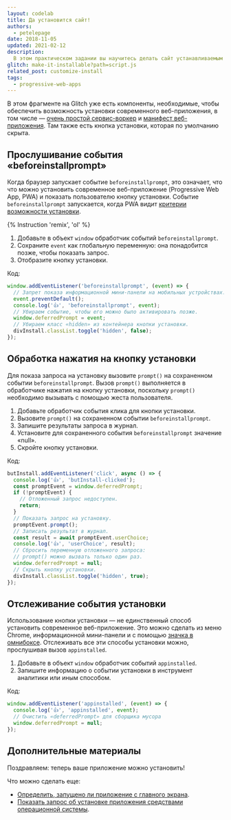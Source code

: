 ```yaml
---
layout: codelab
title: Да установится сайт!
authors:
  - petelepage
date: 2018-11-05
updated: 2021-02-12
description:
  В этом практическом задании вы научитесь делать сайт устанавливаемым — с помощью события «beforeinstallprompt».
glitch: make-it-installable?path=script.js
related_post: customize-install
tags:
  - progressive-web-apps
---
```


В этом фрагменте на Glitch уже есть компоненты, необходимые, чтобы обеспечить возможность установки современного веб-приложения, в том числе — [очень простой сервис-воркер](https://glitch.com/edit/#!/make-it-installable?path=service-worker.js) и [манифест веб-приложения](https://glitch.com/edit/#!/make-it-installable?path=manifest.json). Там также есть кнопка установки, которая по умолчанию скрыта.

## Прослушивание события «beforeinstallprompt»

Когда браузер запускает событие `beforeinstallprompt`, это означает, что что можно установить современное веб-приложение (Progressive Web App, PWA) и показать пользователю кнопку установки. Событие `beforeinstallprompt` запускается, когда PWA видит [критерии возможности установки](/install-criteria/).

{% Instruction 'remix', 'ol' %}

1. Добавьте в объект `window` обработчик событий `beforeinstallprompt`.
2. Сохраните `event` как глобальную переменную: она понадобится позже, чтобы показать запрос.
3. Отобразите кнопку установки.

Код:

```js
window.addEventListener('beforeinstallprompt', (event) => {
  // Запрет показа информационной мини-панели на мобильных устройствах.
  event.preventDefault();
  console.log('👍', 'beforeinstallprompt', event);
  // Убираем событие, чтобы его можно было активировать позже.
  window.deferredPrompt = event;
  // Убираем класс «hidden» из контейнера кнопки установки.
  divInstall.classList.toggle('hidden', false);
});
```

## Обработка нажатия на кнопку установки

Для показа запроса на установку вызовите `prompt()` на сохраненном событии `beforeinstallprompt`. Вызов `prompt()` выполняется в обработчике нажатия на кнопку установки, поскольку `prompt()` необходимо вызывать с помощью жеста пользователя.

1. Добавьте обработчик события клика для кнопки установки.
2. Вызовите `prompt()` на сохраненном событии `beforeinstallprompt`.
3. Запишите результаты запроса в журнал.
4. Установите для сохраненного события `beforeinstallprompt` значение «null».
5. Скройте кнопку установки.

Код:

```js
butInstall.addEventListener('click', async () => {
  console.log('👍', 'butInstall-clicked');
  const promptEvent = window.deferredPrompt;
  if (!promptEvent) {
    // Отложенный запрос недоступен.
    return;
  }
  // Показать запрос на установку.
  promptEvent.prompt();
  // Записать результат в журнал.
  const result = await promptEvent.userChoice;
  console.log('👍', 'userChoice', result);
  // Сбросить переменную отложенного запроса:
  // prompt() можно вызвать только один раз.
  window.deferredPrompt = null;
  // Скрыть кнопку установки.
  divInstall.classList.toggle('hidden', true);
});
```

## Отслеживание события установки

Использование кнопки установки — не единственный способ установить современное веб-приложение. Это можно сделать из меню Chrome, информационной мини-панели и с помощью [значка в омнибоксе](/promote-install/#browser-promotion). Отслеживать все эти способы установки можно, прослушивая вызов `appinstalled`.

1. Добавьте в объект `window` обработчик событий `appinstalled`.
2. Запишите информацию о событии установки в инструмент аналитики или иным способом.

Код:

```js
window.addEventListener('appinstalled', (event) => {
  console.log('👍', 'appinstalled', event);
  // Очистить «deferredPrompt» для сборщика мусора
  window.deferredPrompt = null;
});
```

## Дополнительные материалы

Поздравляем: теперь ваше приложение можно установить!

Что можно сделать еще:

- [Определить, запущено ли приложение с главного экрана](/customize-install/#detect-mode).
- [Показать запрос об установке приложения средствами операционной системы](https://developers.google.com/web/fundamentals/app-install-banners/native).
